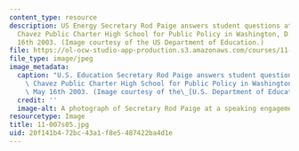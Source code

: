 ```yaml
---
content_type: resource
description: US Energy Secretary Rod Paige answers student questions at the Cesar
  Chavez Public Charter High School for Public Policy in Washington, D.C., on May
  16th 2003. (Image courtesy of the US Department of Education.)
file: https://ol-ocw-studio-app-production.s3.amazonaws.com/courses/11-007-resolving-public-disputes-spring-2005/20f141b472bc43a1f8e5487422ba4d1e_11-007s05.jpg
file_type: image/jpeg
image_metadata:
  caption: "U.S. Education Secretary Rod Paige answers student questions at the Cesar\
    \ Chavez Public Charter High School for Public Policy in Washington, D.C., on\
    \ May 16th 2003. (Image courtesy of the\_[U.S. Department of Education](http://www.ed.gov/).)"
  credit: ''
  image-alt: A photograph of Secretary Rod Paige at a speaking engagement.
resourcetype: Image
title: 11-007s05.jpg
uid: 20f141b4-72bc-43a1-f8e5-487422ba4d1e
---
```

